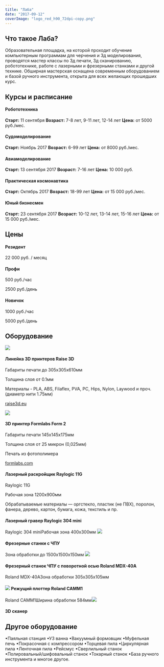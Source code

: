 ```yaml
---
title: "Лаба"
date: "2017-09-12"
coverImage: "logo_red_h90_72dpi-copy.png"
---
```


## Что такое Лаба?

Образовательная площадка, на которой проходит обучение компьютерным программам для черчения и 3д моделирования, проводятся мастер классы по 3д печати, 3д сканированию, робототехнике, работе с лазерными и фрезерными станками и другой технике. Обширная мастерская оснащена современным оборудованием и базой ручного инструмента, открыта для всех желающих прошедших курс.

## Курсы и расписание

#### Робототехника

**Старт:** 11 сентября **Возраст:** 7-8 лет, 9-11 лет, 12-14 лет **Цена:** от 5000 руб./мес.

#### Судомоделирование

**Старт:** Ноябрь 2017 **Возраст:** 6-99 лет **Цена:** от 8000 руб./мес.

#### Авиамоделирование

**Старт:** 13 сентября 2017 **Возраст:** 7-16 лет **Цена:** 10 000 руб.

#### Практическая космонавтика

**Старт:** Октябрь 2017 **Возраст:** 18-99 лет **Цена:** от 15 000 руб./мес.

#### Юный бизнесмен

**Старт:** 23 сентября 2017 **Возраст:** 10-12 лет, 13-14 лет, 15-16 лет **Цена:** от 15 000 руб./мес.

## Цены

#### Резидент

22 000 руб. / месяц

#### Профи

500 руб./час

2500 руб./день

#### Новичок

1000 руб./час

5000 руб./день

## Оборудование

![](./images/6fecca2cab3a90aa7de46ff8c3494d40.jpg)

#### Линейка 3D принтеров Raise 3D

Габариты печати до 305х305х610мм

Толщина слоя от 0.1мм

Материалы - PLA, ABS, Filaflex, PVA, PC, Hips, Nylon, Laywood и проч. (диаметр нити 1.75мм)

[raise3d.eu](https://www.raise3d.eu/)

![](./images/form2_1500x500.jpg)

#### 3D принтер Formlabs Form 2

Габариты печати 145х145х175мм

Толщина слоя от 25 микрон (0,025мм)

Печать из фотополимера

[formlabs.com](https://formlabs.com/3d-printers/form-2/)

<!-- ![](./images/xth.jpg) -->

#### Лазерный раскройщик Raylogic 11G

Raylogic 11G

Рабочая зона 1200х900мм

Обрабатываемые материалы — оргстекло, пластик (не ПВХ), поролон, фанера, дерево, картон, бумага, кожа, текстиль и пр.

<!-- ![](./images/cym.JPG) -->

#### Лазерный гравер Raylogic 304 mini

Raylogic 304 miniРабочая зона 400х300мм ![](./images/sth.jpg)

#### Фрезерные станки с ЧПУ

Зона обработки до 1500х1500х150мм ![](./images/roland.jpg)

#### Фрезерный станок ЧПУ с поворотной осью Roland MDX-40A

Roland MDX-40AЗона обработки 305х305х105мм

#### ![](./images/1343824.jpg) Режущий плоттер Roland CAMM1

Roland CAMM1Ширина обработки 584мм![](./images/einscan_pro_1500x500.jpg)

#### 3D сканер

## Другое оборудование

•Паяльная станция •УЗ ванна •Вакуумный формовщик •Муфельная печь •Покрасочная с компрессором •Торцевая пила •Циркулярная пила •Ленточная пила •Рейсмус •Сверлильный станок •Полировальный/шифовальный станок •Токарный станок •База ручного инструмента и многое другое.
